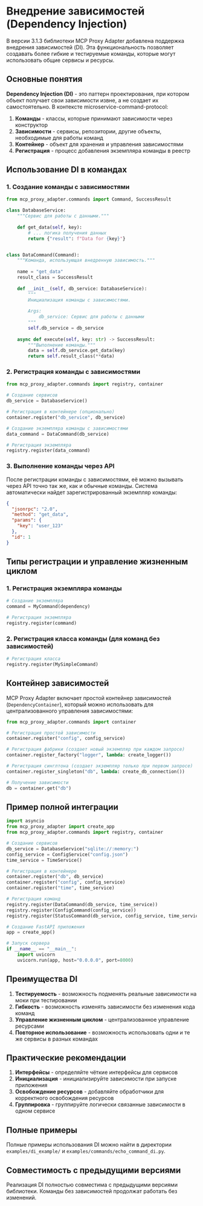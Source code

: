 # Внедрение зависимостей (Dependency Injection)

В версии 3.1.3 библиотеки MCP Proxy Adapter добавлена поддержка внедрения зависимостей (DI).
Эта функциональность позволяет создавать более гибкие и тестируемые команды, которые
могут использовать общие сервисы и ресурсы.

## Основные понятия

**Dependency Injection (DI)** - это паттерн проектирования, при котором объект получает свои
зависимости извне, а не создает их самостоятельно. В контексте microservice-command-protocol:

1. **Команды** - классы, которые принимают зависимости через конструктор
2. **Зависимости** - сервисы, репозитории, другие объекты, необходимые для работы команд
3. **Контейнер** - объект для хранения и управления зависимостями
4. **Регистрация** - процесс добавления экземпляра команды в реестр

## Использование DI в командах

### 1. Создание команды с зависимостями

```python
from mcp_proxy_adapter.commands import Command, SuccessResult

class DatabaseService:
    """Сервис для работы с данными."""
    
    def get_data(self, key):
        # ... логика получения данных
        return {"result": f"Data for {key}"}


class DataCommand(Command):
    """Команда, использующая внедренную зависимость."""
    
    name = "get_data"
    result_class = SuccessResult
    
    def __init__(self, db_service: DatabaseService):
        """
        Инициализация команды с зависимостями.
        
        Args:
            db_service: Сервис для работы с данными
        """
        self.db_service = db_service
    
    async def execute(self, key: str) -> SuccessResult:
        """Выполнение команды."""
        data = self.db_service.get_data(key)
        return self.result_class(**data)
```

### 2. Регистрация команды с зависимостями

```python
from mcp_proxy_adapter.commands import registry, container

# Создание сервисов
db_service = DatabaseService()

# Регистрация в контейнере (опционально)
container.register("db_service", db_service)

# Создание экземпляра команды с зависимостями
data_command = DataCommand(db_service)

# Регистрация экземпляра
registry.register(data_command)
```

### 3. Выполнение команды через API

После регистрации команды с зависимостями, её можно вызывать через API точно так же, как и обычные команды. Система автоматически найдет зарегистрированный экземпляр команды:

```json
{
  "jsonrpc": "2.0",
  "method": "get_data",
  "params": {
    "key": "user_123"
  },
  "id": 1
}
```

## Типы регистрации и управление жизненным циклом

### 1. Регистрация экземпляра команды

```python
# Создание экземпляра
command = MyCommand(dependency)

# Регистрация экземпляра
registry.register(command)
```

### 2. Регистрация класса команды (для команд без зависимостей)

```python
# Регистрация класса
registry.register(MySimpleCommand)
```

## Контейнер зависимостей

MCP Proxy Adapter включает простой контейнер зависимостей (`DependencyContainer`), который можно использовать для централизованного управления зависимостями:

```python
from mcp_proxy_adapter.commands import container

# Регистрация простой зависимости
container.register("config", config_service)

# Регистрация фабрики (создает новый экземпляр при каждом запросе)
container.register_factory("logger", lambda: create_logger())

# Регистрация синглтона (создает экземпляр только при первом запросе)
container.register_singleton("db", lambda: create_db_connection())

# Получение зависимости
db = container.get("db")
```

## Пример полной интеграции

```python
import asyncio
from mcp_proxy_adapter import create_app
from mcp_proxy_adapter.commands import registry, container

# Создание сервисов
db_service = DatabaseService("sqlite://:memory:")
config_service = ConfigService("config.json")
time_service = TimeService()

# Регистрация в контейнере
container.register("db", db_service)
container.register("config", config_service)
container.register("time", time_service)

# Регистрация команд
registry.register(DataCommand(db_service, time_service))
registry.register(ConfigCommand(config_service))
registry.register(StatusCommand(db_service, config_service, time_service))

# Создание FastAPI приложения
app = create_app()

# Запуск сервера
if __name__ == "__main__":
    import uvicorn
    uvicorn.run(app, host="0.0.0.0", port=8000)
```

## Преимущества DI

1. **Тестируемость** - возможность подменять реальные зависимости на моки при тестировании
2. **Гибкость** - возможность изменять зависимости без изменения кода команд
3. **Управление жизненным циклом** - централизованное управление ресурсами
4. **Повторное использование** - возможность использовать одни и те же сервисы в разных командах

## Практические рекомендации

1. **Интерфейсы** - определяйте чёткие интерфейсы для сервисов
2. **Инициализация** - инициализируйте зависимости при запуске приложения
3. **Освобождение ресурсов** - добавляйте обработчики для корректного освобождения ресурсов
4. **Группировка** - группируйте логически связанные зависимости в одном сервисе

## Полные примеры

Полные примеры использования DI можно найти в директории `examples/di_example/` и `examples/commands/echo_command_di.py`.

## Совместимость с предыдущими версиями

Реализация DI полностью совместима с предыдущими версиями библиотеки. Команды без зависимостей продолжат работать без изменений. 